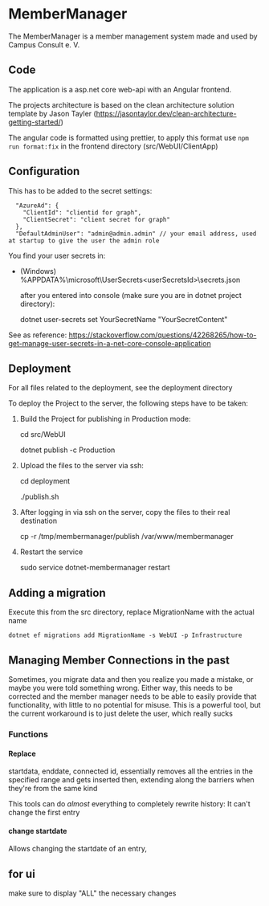 # MemberManager

The MemberManager is a member management system made and used by Campus Consult e. V.


## Code
The application is a asp.net core web-api with an Angular frontend.

The projects architecture is based on the clean architecture solution template by Jason Tayler (https://jasontaylor.dev/clean-architecture-getting-started/)

The angular code is formatted using prettier, to apply this format use `npm run format:fix` in the frontend directory (src/WebUI/ClientApp)

## Configuration
This has to be added to the secret settings:
```
  "AzureAd": {
    "ClientId": "clientid for graph",
    "ClientSecret": "client secret for graph"
  },
  "DefaultAdminUser": "admin@admin.admin" // your email address, used at startup to give the user the admin role
```
You find your user secrets in:
- (Windows) %APPDATA%\microsoft\UserSecrets\<userSecretsId>\secrets.json 

    after you entered into console (make sure you are in dotnet project directory): 

    dotnet user-secrets set YourSecretName "YourSecretContent"

See as reference: https://stackoverflow.com/questions/42268265/how-to-get-manage-user-secrets-in-a-net-core-console-application

## Deployment
For all files related to the deployment, see the deployment directory

To deploy the Project to the server, the following steps have to be taken:

1. Build the Project for publishing in Production mode:

    cd src/WebUI

    dotnet publish -c Production

2. Upload the files to the server via ssh:

    cd deployment

    ./publish.sh

3. After logging in via ssh on the server, copy the files to their real destination

    cp -r /tmp/membermanager/publish /var/www/membermanager

4. Restart the service

    sudo service dotnet-membermanager restart

## Adding a migration
Execute this from the src directory, replace MigrationName with the actual name

    dotnet ef migrations add MigrationName -s WebUI -p Infrastructure

## Managing Member Connections in the past

Sometimes, you migrate data and then you realize you made a mistake, or maybe you were told something wrong. Either way, this needs to be corrected
and the member manager needs to be able to easily provide that functionality, with little to no potential for misuse. This is a powerful tool, but
the current workaround is to just delete the user, which really sucks

### Functions
#### Replace
startdata, enddate, connected id, essentially removes all the entries in the specified range and gets inserted then, extending along the barriers when they're from the same kind

This tools can do *almost* everything to completely rewrite history: It can't change the first entry
#### change startdate
Allows changing the startdate of an entry, 

## for ui

make sure to display "ALL" the necessary changes
